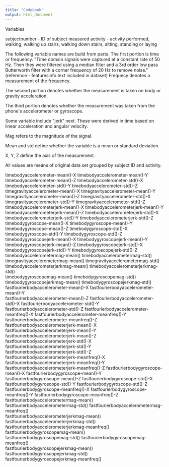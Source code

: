 ```yaml
---
title: "Codebook"
output: html_document
---
```


Variables



subjectnumber - ID of subject measured
activity - activity performed, walking, walking up stairs, walking down stairs, sitting, standing or laying                               

The following variable names are build from parts.  The first portion is time or frequency.  "Time domain signals were captured at a constant rate of 50 Hz. Then they were filtered using a median filter and a 3rd order low pass Butterworth filter with a corner frequency of 20 Hz to remove noise." (reference - featuresinfo.text included in dataset)  Frequecy denotes a measurement of the frequency.

The second portion denotes whether the  measurement is taken on body or gravity acceleration.

The third portion denotes whether the measurement was taken from the phone's accelerometer or gyroscope.

Some variable include "jerk" next.  These were derived in time based on linear acceleration and angular velocity.  

Mag refers to the magnitude of the signal.

Mean and std define whether the variable is a mean or standard deviation.

X, Y, Z define the axis of the measurement.

All values are means of original data set grouped by subject ID and activity.


timebodyaccelerometer-mean()-X
timebodyaccelerometer-mean()-Y                
timebodyaccelerometer-mean()-Z
timebodyaccelerometer-std()-X                 
timebodyaccelerometer-std()-Y
timebodyaccelerometer-std()-Z                 
timegravityaccelerometer-mean()-X
timegravityaccelerometer-mean()-Y             
timegravityaccelerometer-mean()-Z
timegravityaccelerometer-std()-X              
timegravityaccelerometer-std()-Y
timegravityaccelerometer-std()-Z              
timebodyaccelerometerjerk-mean()-X
timebodyaccelerometerjerk-mean()-Y            
timebodyaccelerometerjerk-mean()-Z
timebodyaccelerometerjerk-std()-X             
timebodyaccelerometerjerk-std()-Y
timebodyaccelerometerjerk-std()-Z             
timebodygyroscope-mean()-X
timebodygyroscope-mean()-Y                    
timebodygyroscope-mean()-Z
timebodygyroscope-std()-X                     
timebodygyroscope-std()-Y
timebodygyroscope-std()-Z                     
timebodygyroscopejerk-mean()-X
timebodygyroscopejerk-mean()-Y                
timebodygyroscopejerk-mean()-Z
timebodygyroscopejerk-std()-X                 
timebodygyroscopejerk-std()-Y
timebodygyroscopejerk-std()-Z                 
timebodyaccelerometermag-mean()
timebodyaccelerometermag-std()                
timegravityaccelerometermag-mean()
timegravityaccelerometermag-std()             
timebodyaccelerometerjerkmag-mean()
timebodyaccelerometerjerkmag-std()            
timebodygyroscopemag-mean()
timebodygyroscopemag-std()                    
timebodygyroscopejerkmag-mean()
timebodygyroscopejerkmag-std()
fastfourierbodyaccelerometer-mean()-X
fastfourierbodyaccelerometer-mean()-Y         
fastfourierbodyaccelerometer-mean()-Z
fastfourierbodyaccelerometer-std()-X
fastfourierbodyaccelerometer-std()-Y
fastfourierbodyaccelerometer-std()-Z
fastfourierbodyaccelerometer-meanfreq()-X
fastfourierbodyaccelerometer-meanfreq()-Y   
fastfourierbodyaccelerometer-meanfreq()-Z
fastfourierbodyaccelerometerjerk-mean()-X 
fastfourierbodyaccelerometerjerk-mean()-Y
fastfourierbodyaccelerometerjerk-mean()-Z
fastfourierbodyaccelerometerjerk-std()-X
fastfourierbodyaccelerometerjerk-std()-Y
fastfourierbodyaccelerometerjerk-std()-Z
fastfourierbodyaccelerometerjerk-meanfreq()-X 
fastfourierbodyaccelerometerjerk-meanfreq()-Y
fastfourierbodyaccelerometerjerk-meanfreq()-Z 
fastfourierbodygyroscope-mean()-X
fastfourierbodygyroscope-mean()-Y             
fastfourierbodygyroscope-mean()-Z
fastfourierbodygyroscope-std()-X              
fastfourierbodygyroscope-std()-Y
fastfourierbodygyroscope-std()-Z
fastfourierbodygyroscope-meanfreq()-X
fastfourierbodygyroscope-meanfreq()-Y
fastfourierbodygyroscope-meanfreq()-Z
fastfourierbodyaccelerometermag-mean()
fastfourierbodyaccelerometermag-std()
fastfourierbodyaccelerometermag-meanfreq()    
fastfourierbodyaccelerometerjerkmag-mean()
fastfourierbodyaccelerometerjerkmag-std()
fastfourierbodyaccelerometerjerkmag-meanfreq()
fastfourierbodygyroscopemag-mean()            
fastfourierbodygyroscopemag-std()
fastfourierbodygyroscopemag-meanfreq()        
fastfourierbodygyroscopejerkmag-mean()
fastfourierbodygyroscopejerkmag-std()         
fastfourierbodygyroscopejerkmag-meanfreq()    
